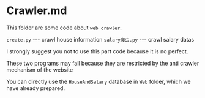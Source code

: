 # Crawler.md

This folder are some code about `web crawler`.

`create.py` --- crawl house information
`salary爬虫.py` --- crawl salary datas

I strongly suggest you not to use this part code because it is no perfect.

These two programs may fail because they are restricted by the anti crawler mechanism of the website

You can directly use the `HouseAndSalary` database in `Web` folder, which we have already prepared.
